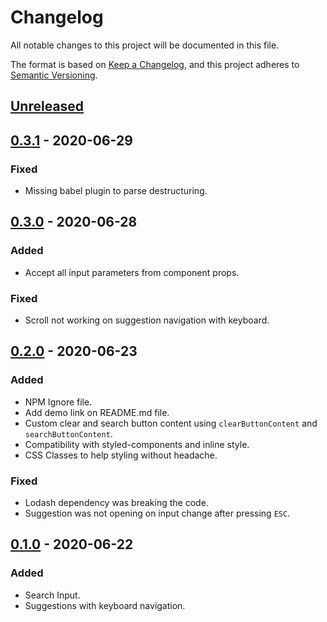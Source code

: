 # Changelog
All notable changes to this project will be documented in this file.

The format is based on [Keep a Changelog](https://keepachangelog.com/en/1.0.0/),
and this project adheres to [Semantic Versioning](https://semver.org/spec/v2.0.0.html).

## [Unreleased]

## [0.3.1] - 2020-06-29
### Fixed
- Missing babel plugin to parse destructuring.

## [0.3.0] - 2020-06-28
### Added
- Accept all input parameters from component props.

### Fixed
- Scroll not working on suggestion navigation with keyboard.

## [0.2.0] - 2020-06-23
### Added
- NPM Ignore file.
- Add demo link on README.md file.
- Custom clear and search button content using `clearButtonContent` and `searchButtonContent`.
- Compatibility with styled-components and inline style.
- CSS Classes to help styling without headache.

### Fixed
- Lodash dependency was breaking the code.
- Suggestion was not opening on input change after pressing `ESC`.

## [0.1.0] - 2020-06-22
### Added
- Search Input.
- Suggestions with keyboard navigation.


[Unreleased]: https://github.com/marlomgirardi/react-search/compare/v1.0.0...HEAD
[0.1.0]: https://github.com/marlomgirardi/react-search/releases/tag/v0.1.0
[0.2.0]: https://github.com/marlomgirardi/react-search/releases/tag/v0.2.0
[0.3.0]: https://github.com/marlomgirardi/react-search/releases/tag/v0.3.0
[0.3.1]: https://github.com/marlomgirardi/react-search/releases/tag/v0.3.1